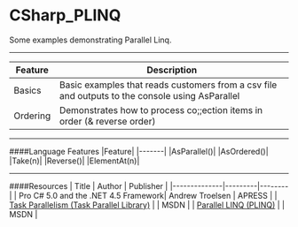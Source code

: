 # CSharp_PLINQ
Some examples demonstrating Parallel Linq.

---
|Feature |Description |
|--------|------------|
|Basics | Basic examples that reads customers from a csv file and outputs to the console using AsParallel |
|Ordering | Demonstrates how to process co;;ection items in order (& reverse order) |


---
####Language Features
|Feature|
|-------|
|AsParallel()|
|AsOrdered()|
|Take(n)|
|Reverse()|
|ElementAt(n)|


---
####Resources
| Title | Author | Publisher |
|--------------|---------|--------|
| Pro C# 5.0 and the .NET 4.5 Framework| Andrew Troelsen | APRESS |
| [Task Parallelism (Task Parallel Library)](https://msdn.microsoft.com/en-us/library/dd537609(v=vs.110).aspx) |  | MSDN |
| [Parallel LINQ (PLINQ)](https://msdn.microsoft.com/en-us/library/dd460688(v=vs.110).aspx) |  | MSDN |

